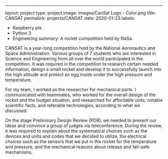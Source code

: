 ---
layout: project
type: project
image: images/CanSat Logo - Color.png
title: CANSAT
permalink: projects/CANSAT
date: 2020-01-23
labels:
  - Raspberry pie 
  - Python 3
  - Engineering
summary: A rocket competition held by NaSa.

  CANSAT is a year-long competition held by the National Aeronautics and Space Administration. Various groups of 7 students who are interested in Science and Engineering from all over the world participated in the competition. It was required in the competition to research certain needed information, design a small rocket and develop it to successfully launch into the high altitude and protect an egg inside under the high pressure and temperature.

  For my team, I worked as the researcher for mechanical parts. I communicated with teammates, who worked for the overall design of the rocket and the budget situation, and researched for affordable units, notable scientific facts, and referable technologies, according to what we discussed.
  
  On the stage Preliminary Design Review (PDR), we needed to present our ideas and convince a group of judges via teleconference. During the review, it was required to explain about the systematical choices such as the devices and units and codes that we decided to utilize, the electrical choices such as the sensors that we put in the rocket for the temperature and pressure, and the mechanical reasons about release and fail-safe mechanisms.
